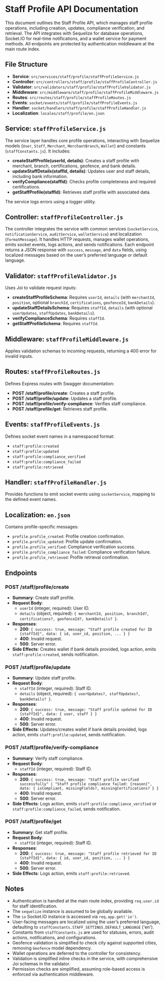# Staff Profile API Documentation

This document outlines the Staff Profile API, which manages staff profile operations, including creation, updates, compliance verification, and retrieval. The API integrates with Sequelize for database operations, Socket.IO for real-time notifications, and a wallet service for payment methods. All endpoints are protected by authentication middleware at the main route index.

## File Structure

- **Service**: `src/services/staff/profile/staffProfileService.js`
- **Controller**: `src/controllers/staff/profile/staffProfileController.js`
- **Validator**: `src/validators/staff/profile/staffProfileValidator.js`
- **Middleware**: `src/middleware/staff/profile/staffProfileMiddleware.js`
- **Routes**: `src/routes/staff/profile/staffProfileRoutes.js`
- **Events**: `socket/events/staff/profile/staffProfileEvents.js`
- **Handler**: `socket/handlers/staff/profile/staffProfileHandler.js`
- **Localization**: `locales/staff/profile/en.json`

## Service: `staffProfileService.js`

The service layer handles core profile operations, interacting with Sequelize models (`User`, `Staff`, `Merchant`, `MerchantBranch`, `Wallet`) and constants (`staffConstants.js`). It includes:

- **createStaffProfile(userId, details)**: Creates a staff profile with merchant, branch, certifications, geofence, and bank details.
- **updateStaffDetails(staffId, details)**: Updates user and staff details, including bank information.
- **verifyCompliance(staffId)**: Checks profile completeness and required certifications.
- **getStaffProfile(staffId)**: Retrieves staff profile with associated data.

The service logs errors using a logger utility.

## Controller: `staffProfileController.js`

The controller integrates the service with common services (`socketService`, `notificationService`, `auditService`, `walletService`) and localization (`formatMessage`). It handles HTTP requests, manages wallet operations, emits socket events, logs actions, and sends notifications. Each endpoint returns a JSON response with `success`, `message`, and `data` fields, using localized messages based on the user’s preferred language or default language.

## Validator: `staffProfileValidator.js`

Uses Joi to validate request inputs:

- **createStaffProfileSchema**: Requires `userId`, `details` (with `merchantId`, `position`, optional `branchId`, `certifications`, `geofenceId`, `bankDetails`).
- **updateStaffDetailsSchema**: Requires `staffId`, `details` (with optional `userUpdates`, `staffUpdates`, `bankDetails`).
- **verifyComplianceSchema**: Requires `staffId`.
- **getStaffProfileSchema**: Requires `staffId`.

## Middleware: `staffProfileMiddleware.js`

Applies validation schemas to incoming requests, returning a 400 error for invalid inputs.

## Routes: `staffProfileRoutes.js`

Defines Express routes with Swagger documentation:

- **POST /staff/profile/create**: Creates a staff profile.
- **POST /staff/profile/update**: Updates a staff profile.
- **POST /staff/profile/verify-compliance**: Verifies staff compliance.
- **POST /staff/profile/get**: Retrieves staff profile.

## Events: `staffProfileEvents.js`

Defines socket event names in a namespaced format:

- `staff:profile:created`
- `staff:profile:updated`
- `staff:profile:compliance_verified`
- `staff:profile:compliance_failed`
- `staff:profile:retrieved`

## Handler: `staffProfileHandler.js`

Provides functions to emit socket events using `socketService`, mapping to the defined event names.

## Localization: `en.json`

Contains profile-specific messages:

- `profile.profile_created`: Profile creation confirmation.
- `profile.profile_updated`: Profile update confirmation.
- `profile.profile_verified`: Compliance verification success.
- `profile.profile_compliance_failed`: Compliance verification failure.
- `profile.profile_retrieved`: Profile retrieval confirmation.

## Endpoints

### POST /staff/profile/create
- **Summary**: Create staff profile.
- **Request Body**:
  - `userId` (integer, required): User ID.
  - `details` (object, required): `{ merchantId, position, branchId?, certifications?, geofenceId?, bankDetails? }`.
- **Responses**:
  - **200**: `{ success: true, message: "Staff profile created for ID {staffId}", data: { id, user_id, position, ... } }`
  - **400**: Invalid request.
  - **500**: Server error.
- **Side Effects**: Creates wallet if bank details provided, logs action, emits `staff:profile:created`, sends notification.

### POST /staff/profile/update
- **Summary**: Update staff profile.
- **Request Body**:
  - `staffId` (integer, required): Staff ID.
  - `details` (object, required): `{ userUpdates?, staffUpdates?, bankDetails? }`.
- **Responses**:
  - **200**: `{ success: true, message: "Staff profile updated for ID {staffId}", data: { user, staff } }`
  - **400**: Invalid request.
  - **500**: Server error.
- **Side Effects**: Updates/creates wallet if bank details provided, logs action, emits `staff:profile:updated`, sends notification.

### POST /staff/profile/verify-compliance
- **Summary**: Verify staff compliance.
- **Request Body**:
  - `staffId` (integer, required): Staff ID.
- **Responses**:
  - **200**: `{ success: true, message: "Staff profile verified successfully" | "Staff profile compliance failed: {reason}", data: { isCompliant, missingFields?, missingCertifications? } }`
  - **400**: Invalid request.
  - **500**: Server error.
- **Side Effects**: Logs action, emits `staff:profile:compliance_verified` or `staff:profile:compliance_failed`, sends notification.

### POST /staff/profile/get
- **Summary**: Get staff profile.
- **Request Body**:
  - `staffId` (integer, required): Staff ID.
- **Responses**:
  - **200**: `{ success: true, message: "Staff profile retrieved for ID {staffId}", data: { id, user_id, position, ... } }`
  - **400**: Invalid request.
  - **500**: Server error.
- **Side Effects**: Logs action, emits `staff:profile:retrieved`.

## Notes

- Authentication is handled at the main route index, providing `req.user.id` for staff identification.
- The `sequelize` instance is assumed to be globally available.
- The `io` Socket.IO instance is accessed via `req.app.get('io')`.
- User-facing messages are localized using the user’s preferred language, defaulting to `staffConstants.STAFF_SETTINGS.DEFAULT_LANGUAGE` ('en').
- Constants from `staffConstants.js` are used for statuses, errors, audit actions, notifications, and configurations.
- Geofence validation is simplified to check city against supported cities, removing `Geofence` model dependency.
- Wallet operations are deferred to the controller for consistency.
- Validation is simplified inline checks in the service, with comprehensive Joi schemas in the validator.
- Permission checks are simplified, assuming role-based access is enforced via authentication middleware.
